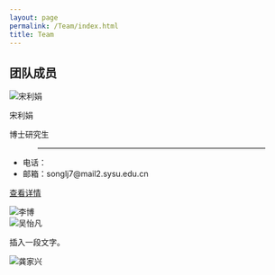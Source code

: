```yaml
---
layout: page
permalink: /Team/index.html
title: Team
---
```



## 团队成员

<!-- <img src="https://yujiang-sysu.github.io//images/teams/songlijuan.jpg" alt="宋利娟" class="floatpic_left">
中山大学测绘科学与技术学院 副教授、博士生导师。中山大学极地中心副主任、教工第一党支部副书记。主要从事极地海冰遥感、空间数据不确定性研究。2001-2007年在武汉大学获得本科和硕士学位，2012年获得荷兰特文特大学博士学位，2018-2019年美国华盛顿大学访问学者。2012-2021年武汉大学中国南极测绘研究中心讲师、副教授。2021年入选中山大学“百人计划”青年学术骨干，加盟中山大学测绘科学与技术学院

---

<img src="https://yujiang-sysu.github.io//images/teams/libo.jpg" alt="李博" class="floatpic_right">

---
<img src="https://yujiang-sysu.github.io//images/teams/wuyifan.jpg" alt="吴怡凡" class="floatpic_left"> -->


<div class="image-text-container">
  <div class="image-text-item">
    <img src="https://yujiang-sysu.github.io//images/teams/songlijuan.jpg" alt="宋利娟" class="img_left">
    <div class="box_right">
        <div class="up_div">
          <div class="up_left_box">
            <p>宋利娟</p>
          </div>
          <div class="up_right_box">
            <p>博士研究生</p>
          </div>
        </div>
        <div class = "down_div">
          <hr style="width: 80%;margin: 10px auto;border: none;border-top: 1px solid #ccc; ">
          <p> </p>
          <div class="down_left_box">
            <ul>
              <li>电话：</li>
              <li>邮箱：songlj7@mail2.sysu.edu.cn</li>
            </ul>
          </div>
          <div class="down_right_box">
            <p><a href="https://yujiang-sysu.github.io//blogs//team members//slj">查看详情</a></p>
          </div>
        </div>
    </div>
  </div>

  <div class="image-text-item">
    <div class="box_left">
        <p> </p>
    </div>
    <img src="https://yujiang-sysu.github.io//images/teams/libo.jpg" alt="李博" class="img_right">
  </div>

  <div class="image-text-item">
    <img src="https://yujiang-sysu.github.io//images/teams/wuyifan.jpg" alt="吴怡凡" class="img_left">
    <div class="box_right">
      <p>插入一段文字。</p>
    </div>
  </div>

  <div class="image-text-item">
    <div class="box_left">
        <p> </p>
    </div>
    <img src="https://yujiang-sysu.github.io//images/teams/gongjiaxing.jpg" alt="龚家兴" class="img_right">
  </div>

</div>



<!-- <img src="https://yujiang-sysu.github.io//images/teams/songlijuan.jpg" class="floatpic_left">

<img src="https://yujiang-sysu.github.io//images/teams/libo.jpg" class="floatpic_left">

<img src="https://yujiang-sysu.github.io//images/teams/wuyifan.jpg" class="floatpic_left"> -->


<!-- ## Swimming & Surfing

<div class="third">
<img src="/images/swimming2.JPG">
<img src="/images/swimming.JPG">
<img src="/images/surfing1.JPG">
</div>
<br>Swimming removes my worries, refreshes my body, and brings me courage to address any challenges. I extremely enjoy the feeling of being immersed in the water. Besides, I am a member of the Swimming Team at Fuzhou University, where I meet many sincere friends. I have reached **China National Second-level athlete Standard** in 50m breaststroke and won **Five Gold Medals** during my 15-year swimming career. Recently, I am also keen on surfing.

## Workshop

<div class="third">
<img src="/images/prelection1.JPG">
<img src="/images/speech1.JPG">
<img src="/images/speech3.JPG">
</div>
<br>There must be something truly magical about standing on stage to give a fantastic speech, which considerably lifts my spirits and energizes my entire body. If you desire to master a specific knowledge in depth, just give a prelection. If you can explain to others for complete understanding, you are already an expert. I really enjoy the accomplishment of imparting my knowledge to others, so what I strive for is to be **a student's favorite professor** at the [best universities in my hometown].

[best universities in my hometown]:https://www.fzu.edu.cn/


## Past Hobbies

I previously enjoyed long-distance running, [vlog making](https://space.bilibili.com/594030035), and computer game developing/playing. However, I have no time to do any of these things recently.

## My Cat

She is my love. Her name is Qbao (Q宝).

<div>
<img src="/images/cat.JPG">
</div>
<br>

## Chat with me

**Jan 2023:** I have set up the [online-coffee-time](https://calendly.com/lancecai/meet-with-lance) (Inspired by [Shangzhe Wu](https://elliottwu.com/)). Welcome to chat with me!

<!-- Calendly inline widget begin -->

<!-- <div class="calendly-inline-widget" data-url="https://calendly.com/lancecai/meet-with-lance" style="min-width:320px;height:630px;"></div>
<script type="text/javascript" src="https://assets.calendly.com/assets/external/widget.js" async></script>
Calendly inline widget end -->

